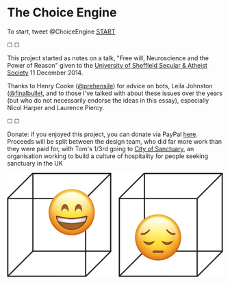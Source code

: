 # The Choice Engine


To start, tweet @ChoiceEngine [START](https://twitter.com/intent/tweet?text=@ChoiceEngine%20START)

&#9744; &#9744;

This project started as notes on a talk, "Free will, Neuroscience and the Power of Reason" given to the [University of Sheffield Secular & Atheist Society](https://www.facebook.com/events/618961544893961) 11 December 2014.

Thanks to Henry Cooke ([@prehensile](https://twitter.com/prehensile)) for advice on bots, Leila Johnston ([@finalbullet](https://twitter.com/FinalBullet), and to those I've talked with about these issues over the years (but who do not necessarily endorse the ideas in this essay), especially Nicol Harper and Laurence Piercy.

&#9744; &#9744;

Donate: if you enjoyed this project, you can donate via PayPal [here](paypal.me/tomqstafford). Proceeds will be split between the design team, who did far more work than they were paid for, with Tom's 1/3rd going to [City of Sanctuary](https://cityofsanctuary.org/), an organisation working to build a culture of hospitality for people seeking sanctuary in the UK 






![](assets/logo.jpg)